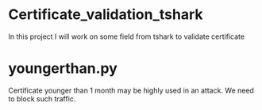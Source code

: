 # Certificate_validation_tshark
In this project I will work on some field from tshark to validate certificate

# youngerthan.py
Certificate younger than 1 month may be highly used in an attack. We need to block such traffic. 
